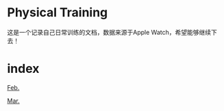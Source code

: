# Physical Training
这是一个记录自己日常训练的文档，数据来源于Apple Watch，希望能够继续下去！

# index
[Feb.](https://github.com/AdorableLake/Physical-Training/blob/master/Feb.md)

[Mar.](https://github.com/AdorableLake/Physical-Training/blob/master/Mar.md)
